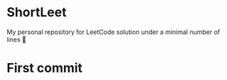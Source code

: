 # ShortLeet
My personal repository for LeetCode solution under a minimal number of lines 🎃

# First commit
